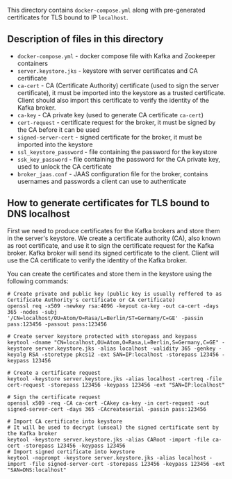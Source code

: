 This directory contains `docker-compose.yml` along with pre-generated certificates for TLS bound to IP `localhost`.

## Description of files in this directory
* `docker-compose.yml` - docker compose file with Kafka and Zookeeper containers
* `server.keystore.jks` - keystore with server certificates and CA certificate
* `ca-cert` - CA (Certificate Authority) certificate (used to sign the server certificate), it must be imported into the keystore as a trusted certificate. 
Client should also import this certificate to verify the identity of the Kafka broker.
* `ca-key` - CA private key (used to generate CA certificate `ca-cert`)
* `cert-request` - certificate request for the broker, it must be signed by the CA before it can be used
* `signed-server-cert` - signed certificate for the broker, it must be imported into the keystore
* `ssl_keystore_password` - file containing the password for the keystore
* `ssk_key_password` - file containing the password for the CA private key, used to unlock the CA certificate
* `broker_jaas.conf` - JAAS configuration file for the broker, contains usernames and passwords a client can use to authenticate

## How to generate certificates for TLS bound to DNS localhost
First we need to produce certificates for the Kafka brokers and store them in the server's keystore.
We create a certificate authority (CA), also known as root certificate, 
and use it to sign the certificate request for the Kafka broker.
Kafka broker will send its signed certificate to the client. 
Client will use the CA certificate to verify the identity of the Kafka broker.

You can create the certificates and store them in the keystore using the following commands:
```shell
# Create private and public key (public key is usually reffered to as Certificate Authority's certificate or CA certificate)
openssl req -x509 -newkey rsa:4096 -keyout ca-key -out ca-cert -days 365 -nodes -subj '/CN=localhost/OU=Atom/O=Rasa/L=Berlin/ST=Germany/C=GE' -passin pass:123456 -passout pass:123456

# Create server keystore protected with storepass and keypass
keytool -dname "CN=localhost,OU=Atom,O=Rasa,L=Berlin,S=Germany,C=GE" -keystore server.keystore.jks -alias localhost -validity 365 -genkey -keyalg RSA -storetype pkcs12 -ext SAN=IP:localhost -storepass 123456 -keypass 123456

# Create a certificate request
keytool -keystore server.keystore.jks -alias localhost -certreq -file cert-request -storepass 123456 -keypass 123456 -ext "SAN=IP:localhost"

# Sign the certificate request
openssl x509 -req -CA ca-cert -CAkey ca-key -in cert-request -out signed-server-cert -days 365 -CAcreateserial -passin pass:123456

# Import CA certificate into keystore
# It will be used to decrypt (unseal) the signed certificate sent by the Kafka broker
keytool -keystore server.keystore.jks -alias CARoot -import -file ca-cert -storepass 123456 -keypass 123456
# Import signed certificate into keystore
keytool -noprompt -keystore server.keystore.jks -alias localhost -import -file signed-server-cert -storepass 123456 -keypass 123456 -ext "SAN=DNS:localhost"
```
